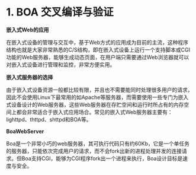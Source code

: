 # 1. BOA 交叉编译与验证

**嵌入式Web的应用**

在嵌入式设备的管理与交互中，基于Web方式的应用成为目前的主流，这种程序结构也就是大家非常熟悉的C/S结构，即在嵌入式设备上运行一个支持脚本或CGI功能的Web服务器，能够生成动态页面，在用户端只需要通过Web浏览器就可以对嵌入式设备进行管理和监控，非常方便实用。

**嵌入式服务器的选择**

由于嵌入式设备资源一般都比较有限，并且也不需要能同时处理很多用户的请求，因此不会使用Linux下最常用的如Apache等服务器，而需要使用一些专门为嵌入式设备设计的Web服务器，这些Web服务器在存贮空间和运行时所占有的内存空间上都会非常适合于嵌入式应用场合。常见的嵌入式Web服务器主要有：lighttpd、thttpd、shttpd和BOA等。

**BoaWebServer**

Boa是一个非常小巧的web服务器，其可执行代码只有约60Kb，它是一个单任务的服务器，只能依次完成用户的请求，而不会fork出新的进程处理并发的连接请求。但Boa支持CGI，能够为CGI程序fork出一个进程来执行，Boa设计目标是速度与安全。
